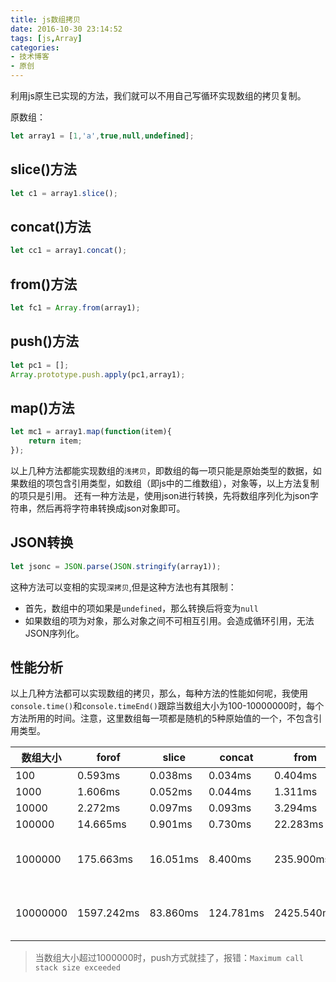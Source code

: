 ```yaml
---
title: js数组拷贝
date: 2016-10-30 23:14:52
tags: [js,Array]
categories:
- 技术博客
- 原创
---
```


利用js原生已实现的方法，我们就可以不用自己写循环实现数组的拷贝复制。

原数组：
```js
let array1 = [1,'a',true,null,undefined];
```

<!--more-->

## slice()方法
```js
let c1 = array1.slice();
```

## concat()方法
```js
let cc1 = array1.concat();
```

## from()方法
```js
let fc1 = Array.from(array1);
```

## push()方法
```js
let pc1 = [];
Array.prototype.push.apply(pc1,array1);
```

## map()方法
```js
let mc1 = array1.map(function(item){
    return item;
});
```

以上几种方法都能实现数组的`浅拷贝`，即数组的每一项只能是原始类型的数据，如果数组的项包含引用类型，如数组（即js中的二维数组），对象等，以上方法复制的项只是引用。
还有一种方法是，使用json进行转换，先将数组序列化为json字符串，然后再将字符串转换成json对象即可。
## JSON转换
```js
let jsonc = JSON.parse(JSON.stringify(array1));
```
这种方法可以变相的实现`深拷贝`,但是这种方法也有其限制：
* 首先，数组中的项如果是`undefined`，那么转换后将变为`null`
* 如果数组的项为对象，那么对象之间不可相互引用。会造成循环引用，无法JSON序列化。

## 性能分析
以上几种方法都可以实现数组的拷贝，那么，每种方法的性能如何呢，我使用`console.time()`和`console.timeEnd()`跟踪当数组大小为100-10000000时，每个方法所用的时间。注意，这里数组每一项都是随机的5种原始值的一个，不包含引用类型。

|数组大小|forof|slice|concat|from|push|map|json|
|----|----|-----|----|----|-----|----|-----|
|100|0.593ms|0.038ms|0.034ms|0.404ms|0.054ms|0.193ms|0.042ms|
|1000|1.606ms|0.052ms|0.044ms|1.311ms|0.090ms|0.897ms|0.124ms|
|10000|2.272ms|0.097ms|0.093ms|3.294ms|0.145ms|1.845ms|0.772ms|
|100000|14.665ms|0.901ms|0.730ms|22.283ms|4.002ms|15.894ms|9.101ms|
|1000000|175.663ms|16.051ms|8.400ms|235.900ms|Maximum call stack size exceeded|144.058ms|97.946ms|
|10000000|1597.242ms|83.860ms|124.781ms|2425.540ms|Maximum call stack size exceeded|1424.344ms|1043.772ms|
> 当数组大小超过1000000时，push方式就挂了，报错：`Maximum call stack size exceeded`
